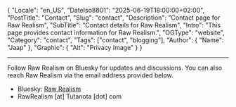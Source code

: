 ﻿{
  "Locale": "en_US",
  "DateIso8601": "2025-06-19T18:00:00+02:00",
  "PostTitle": "Contact",
  "Slug": "contact",
  "Description": "Contact page for Raw Realism",
  "SubTitle": "Contact details for Raw Realism", 
  "Intro": "This page provides contact information for Raw Realism.",
  "OGType": "website",
  "Category": "contact",
  "Tags": ["contact", "blogging"],
  "Author": {
    "Name": "Jaap"
  },
  "Graphic": {
    "Alt": "Privacy Image"
  }
}

---

Follow Raw Realism on Bluesky for updates and discussions. You can also reach Raw Realism via the email address provided below.

- Bluesky: <a href="https://bsky.app/profile/rawrealism.com" target="_blank">Raw Realism</a>
- RawRealism [at] Tutanota [dot] com

